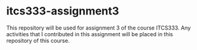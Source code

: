 # itcs333-assignment3
This repository will be used for assignment 3 of the course ITCS333. Any activities that I contributed in this assignment will be placed in this repository of this course.
